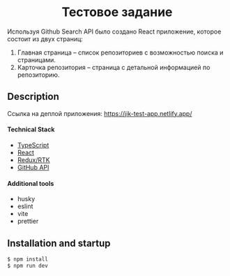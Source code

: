 <h1 align="center">Тестовое задание</h1>

Используя Github Search API было создано React приложение, которое состоит из двух страниц:
1) Главная страница – список репозиториев с возможностью поиска и страницами.
2) Карточка репозитория – страница с детальной информацией по репозиторию.

## Description

Ссылка на деплой приложения: https://jik-test-app.netlify.app/

#### Technical Stack

- [TypeScript](https://www.typescriptlang.org/)
- [React](https://reactjs.org)
- [Redux/RTK](https://redux-toolkit.js.org/)
- [GitHub API](https://developer.github.com/v3/)

#### Additional tools

- husky
- eslint
- vite
- prettier

## Installation and startup

```bash
$ npm install
$ npm run dev
```
